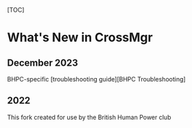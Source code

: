 
[TOC]

# What's New in CrossMgr

## December 2023

BHPC-specific [troubleshooting guide][BHPC Troubleshooting]

## 2022

This fork created for use by the British Human Power club
